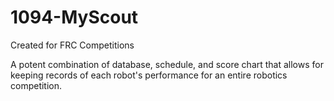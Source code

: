 # 1094-MyScout

Created for FRC Competitions

A potent combination of database, schedule, and score chart that allows for keeping records of each robot's performance for an entire robotics competition.
